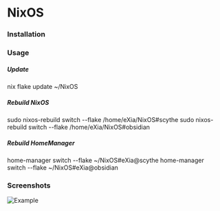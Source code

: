 # NixOS

### Installation

### Usage

##### Update
nix flake update ~/NixOS

##### Rebuild NixOS
sudo nixos-rebuild switch --flake /home/eXia/NixOS#scythe
sudo nixos-rebuild switch --flake /home/eXia/NixOS#obsidian

##### Rebuild HomeManager
home-manager switch --flake ~/NixOS#eXia@scythe
home-manager switch --flake ~/NixOS#eXia@obsidian


### Screenshots
![Example](https://github.com/mewoocat/NixOS/blob/main/desktop.png)
